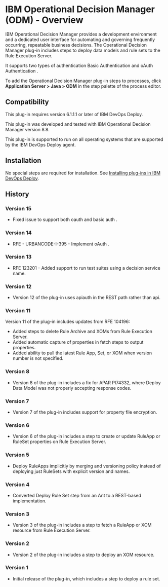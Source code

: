 
# IBM Operational Decision Manager (ODM) - Overview


IBM Operational Decision Manager provides a development environment and a dedicated user interface for automating and governing frequently occurring, repeatable business decisions. The Operational Decision Manager plug-in includes steps to deploy data models and rule sets to the Rule Execution Server.

It supports two types of authentication Basic Authentication and oAuth Authentication .

To add the Operational Decision Manager plug-in steps to processes, click **Application Server > Java > ODM** in the step palette of the process editor.

## Compatibility

This plug-in requires version 6.1.1.1 or later of IBM DevOps Deploy.

This plug-in was developed and tested with IBM Operational Decision Manager version 8.8.

This plug-in is supported to run on all operating systems that are supported by the IBM DevOps Deploy agent.

## Installation

No special steps are required for installation. See [Installing plug-ins in IBM DevOps Deploy](https://community.ibm.com/community/user/wasdevops/blogs/laurel-dickson-bull1/2022/06/13/install-plugins "Installing plug-ins in IBM DevOps Deploy").

## History

### Version 15

* Fixed issue to support both oauth and basic auth .

### Version 14

* RFE - URBANCODE-I-395 - Implement oAuth .

### Version 13

* RFE 123201 - Added support to run test suites using a decision service name.

### Version 12

* Version 12 of the plug-in uses apiauth in the REST path rather than api.

### Version 11

Version 11 of the plug-in includes updates from RFE 104196:

* Added steps to delete Rule Archive and XOMs from Rule Execution Server.
* Added automatic capture of properties in fetch steps to output properties.
* Added ability to pull the latest Rule App, Set, or XOM when version number is not specified.

### Version 8

* Version 8 of the plug-in includes a fix for APAR PI74332, where Deploy Data Model was not properly accepting response codes.

### Version 7

* Version 7 of the plug-in includes support for property file encryption.

### Version 6

* Version 6 of the plug-in includes a step to create or update RuleApp or RuleSet properties on Rule Execution Server.

### Version 5

* Deploy RuleApps implicitly by merging and versioning policy instead of deploying just RuleSets with explicit version and names.

### Version 4

* Converted Deploy Rule Set step from an Ant to a REST-based implementation.

### Version 3

* Version 3 of the plug-in includes a step to fetch a RuleApp or XOM resource from Rule Execution Server.

### Version 2

* Version 2 of the plug-in includes a step to deploy an XOM resource.

### Version 1

* Initial release of the plug-in, which includes a step to deploy a rule set.
